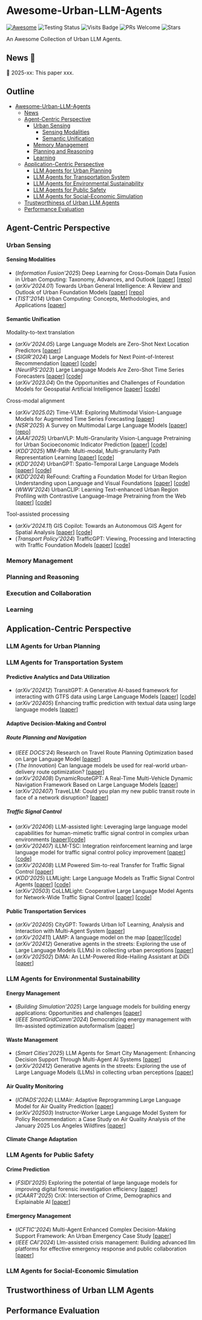 # Awesome-Urban-LLM-Agents

<p align="center">

[![Awesome](https://awesome.re/badge.svg)](https://awesome.re)
![Testing Status](https://img.shields.io/badge/license-MIT-blue)
![Visits Badge](https://badges.pufler.dev/visits/usail-hkust/Awesome-Urban-LLM-Agents)
![PRs Welcome](https://img.shields.io/badge/PRs-Welcome-green)
![Stars](https://img.shields.io/github/stars/usail-hkust/Awesome-Urban-LLM-Agents)

</p>

An Awesome Collection of Urban LLM Agents.

<a id="news"></a>
## News  🎉

🌟 2025-xx: This paper xxx.

## Outline
- [Awesome-Urban-LLM-Agents](#awesome-urban-llm-agents)
  - [News](#news)
  - [Agent-Centric Perspective](#agent-centric-perspective)
    - [Urban Sensing](#urban-sensing)
      - [Sensing Modalities](#sensing-modalities)
      - [Semantic Unification](#semantic-unification)
    - [Memory Management](#memory-management)
    - [Planning and Reasoning](#planning-and-reasoning)
    - [Learning](#learning)
  - [Application-Centric Perspective](#application-centric-perspective)
    - [LLM Agents for Urban Planning](#llm-agents-for-urban-planning)
    - [LLM Agents for Transportation System](#llm-agents-for-transportation-system)
    - [LLM Agents for Environmental Sustainability](#llm-agents-for-environmental-sustainability)
    - [LLM Agents for Public Safety](#llm-agents-for-public-safety)
    - [LLM Agents for Social-Economic Simulation](#llm-agents-for-social-economic-simulation)
  - [Trustworthiness of Urban LLM Agents](#trustworthiness-of-urban-llm-agents)
  - [Performance Evaluation](#performance-evaluation)

## Agent-Centric Perspective

### Urban Sensing

#### Sensing Modalities
- (*Information Fusion'2025*) Deep Learning for Cross-Domain Data Fusion in Urban Computing: Taxonomy, Advances, and Outlook [[paper](https://arxiv.org/abs/2402.19348)] [[repo](https://github.com/yoshall/Awesome-Multimodal-Urban-Computing)]
- (*arXiv'2024.01*) Towards Urban General Intelligence: A Review and Outlook of Urban Foundation Models [[paper](https://arxiv.org/abs/2402.01749)] [[repo](https://github.com/usail-hkust/Awesome-Urban-Foundation-Models)]
- (*TIST'2014*) Urban Computing: Concepts, Methodologies, and Applications [[paper](https://www.microsoft.com/en-us/research/wp-content/uploads/2016/02/UrbanComputing-zheng-tist2014.pdf)]

#### Semantic Unification
Modality-to-text translation
- (*arXiv'2024.05*) Large Language Models are Zero-Shot Next Location Predictors [[paper](https://arxiv.org/abs/2405.20962v3)]
- (*SIGIR'2024*) Large Language Models for Next Point-of-Interest Recommendation [[paper](https://arxiv.org/abs/2404.17591)] [[code](https://github.com/neolifer/LLM4POI)]
- (*NeurIPS'2023*) Large Language Models Are Zero-Shot Time Series Forecasters [[paper](https://proceedings.neurips.cc/paper_files/paper/2023/hash/3eb7ca52e8207697361b2c0fb3926511-Abstract-Conference.html)] [[code](https://github.com/ngruver/llmtime)]
- (*arXiv'2023.04*) On the Opportunities and Challenges of Foundation Models for Geospatial Artificial Intelligence [[paper](https://arxiv.org/abs/2304.06798)] [[code](https://github.com/neolifer/LLM4POI)]

Cross-modal alignment
- (*arXiv'2025.02*) Time-VLM: Exploring Multimodal Vision-Language Models for Augmented Time Series Forecasting [[paper](https://arxiv.org/abs/2502.04395)]
- (*NSR'2025*) A Survey on Multimodal Large Language Models [[paper](https://arxiv.org/abs/2306.13549)] [[repo](https://github.com/BradyFU/Awesome-Multimodal-Large-Language-Models)]
- (*AAAI'2025*) UrbanVLP: Multi-Granularity Vision-Language Pretraining for Urban Socioeconomic Indicator Prediction [[paper](https://arxiv.org/abs/2403.16831)] [[code](https://github.com/CityMind-Lab/UrbanVLP)]
- (*KDD'2025*) MM-Path: Multi-modal, Multi-granularity Path Representation Learning [[paper](https://arxiv.org/abs/2411.18428)] [[code](https://github.com/decisionintelligence/MM-Path)]
- (*KDD'2024*) UrbanGPT: Spatio-Temporal Large Language Models [[paper](https://arxiv.org/abs/2403.00813)] [[code](https://github.com/HKUDS/UrbanGPT)]
- (*KDD'2024*) ReFound: Crafting a Foundation Model for Urban Region Understanding upon Language and Visual Foundations [[paper](https://huangjizhou.github.io/papers/ReFound-KDD24.pdf)] [[code](https://github.com/PaddlePaddle/PaddleSpatial/tree/main/research/ReFound)]
- (*WWW'2024*) UrbanCLIP: Learning Text-enhanced Urban Region Profiling with Contrastive Language-Image Pretraining from the Web [[paper](https://arxiv.org/abs/2310.18340)] [[code](https://github.com/StupidBuluchacha/UrbanCLIP)]

Tool-assisted processing
- (*arXiv'2024.11*) GIS Copilot: Towards an Autonomous GIS Agent for Spatial Analysis [[paper](https://arxiv.org/abs/2411.03205)] [[code](https://github.com/Teakinboyewa/SpatialAnalysisAgent)]
- (*Transport Policy'2024*) TrafficGPT: Viewing, Processing and Interacting with Traffic Foundation Models [[paper](https://arxiv.org/abs/2309.06719)] [[code](https://github.com/lijlansg/TrafficGPT)]

### Memory Management

### Planning and Reasoning

### Execution and Collaboration

### Learning

## Application-Centric Perspective

### LLM Agents for Urban Planning

### LLM Agents for Transportation System

#### Predictive Analytics and Data Utilization
- (*arXiv'202412*) TransitGPT: A Generative AI-based framework for interacting with GTFS data using Large Language Models [[paper](https://arxiv.org/pdf/2412.06831)] [[code](https://github.com/UTEL-UIUC/TransitGPT)]
- (*arXiv'202405*) Enhancing traffic prediction with textual data using large language models [[paper](https://arxiv.org/pdf/2405.06719)]

#### Adaptive Decision-Making and Control

##### Route Planning and Navigation
- (*IEEE DOCS'24*) Research on Travel Route Planning Optimization based on Large Language Model [[paper](https://ieeexplore.ieee.org/stamp/stamp.jsp?tp=&arnumber=10704489)]
- (*The Innovation*) Can language models be used for real-world urban-delivery route optimization? [[paper](https://www.cell.com/the-innovation/pdfExtended/S2666-6758(23)00148-0)]
- (*arXiv'202408*) DynamicRouteGPT: A Real-Time Multi-Vehicle Dynamic Navigation Framework Based on Large Language Models [[paper](https://arxiv.org/pdf/2408.14185?)]
- (*arXiv'202407*) TraveLLM: Could you plan my new public transit route in face of a network disruption? [[paper](https://arxiv.org/pdf/2407.14926)]

##### Traffic Signal Control
- (*arXiv'202406*) LLM-assisted light: Leveraging large language model capabilities for human-mimetic traffic signal control in complex urban environments [[paper](https://arxiv.org/pdf/2403.08337)][[code](https://github.com/Traffic-Alpha/LLM-Assisted-Light)]
- (*arXiv'202407*) iLLM-TSC: Integration reinforcement learning and large language model for traffic signal control policy improvement [[paper]([https://arxiv.org/pdf/2312.16044](https://arxiv.org/pdf/2407.06025?))] [[code](https://github.com/Traffic-Alpha/iLLM-TSC)]
- (*arXiv'202408*) LLM Powered Sim-to-real Transfer for Traffic Signal Control [[paper](https://www.researchgate.net/profile/Longchao-Da/publication/373451211_LLM_Powered_Sim-to-real_Transfer_for_Traffic_Signal_Control/links/65461311b1398a779d5af74d/LLM-Powered-Sim-to-real-Transfer-for-Traffic-Signal-Control.pdf)]
- (*KDD'2025*) LLMLight: Large Language Models as Traffic Signal Control Agents [[paper](https://arxiv.org/pdf/2312.16044)] [[code](https://github.com/usail-hkust/LLMTSCS)]
- (*arXiv‘20503*) CoLLMLight: Cooperative Large Language Model Agents for Network-Wide Traffic Signal Control [[paper](https://arxiv.org/pdf/2503.11739)] [[code](https://github.com/usail-hkust/CoLLMLight)]

#### Public Transportation Services
- (*arXiv'202405*) CityGPT: Towards Urban IoT Learning, Analysis and Interaction with Multi-Agent System [[paper](https://arxiv.org/pdf/2405.14691)]
- (*arXiv'202411*) LAMP: A language model on the map [[paper](https://arxiv.org/pdf/2403.09059)][[code](https://github.com/PasqualeTurin/LAMP/)]
- (*arXiv'202412*) Generative agents in the streets: Exploring the use of Large Language Models (LLMs) in collecting urban perceptions [[paper](https://arxiv.org/pdf/2312.13126)]
- (*arXiv'202502*) DiMA: An LLM-Powered Ride-Hailing Assistant at DiDi [[paper](https://arxiv.org/abs/2503.04768)]



### LLM Agents for Environmental Sustainability
#### Energy Management
- (*Building Simulation'2025*) Large language models for building energy applications: Opportunities and challenges [[paper](https://link.springer.com/article/10.1007/s12273-025-1235-9)]
- (*IEEE SmartGridComm'2024*) Democratizing energy management with llm-assisted optimization autoformalism [[paper](https://ieeexplore.ieee.org/document/10738100)]

#### Waste Management
- (*Smart Cities'2025*) LLM Agents for Smart City Management: Enhancing Decision Support Through Multi-Agent AI Systems [[paper](https://www.mdpi.com/2624-6511/8/1/19)]
- (*arXiv'202412*) Generative agents in the streets: Exploring the use of Large Language Models (LLMs) in collecting urban perceptions [[paper](https://arxiv.org/pdf/2312.13126)]

#### Air Quality Monitoring
- (*ICPADS'2024*) LLMAir: Adaptive Reprogramming Large Language Model for Air Quality Prediction [[paper](https://ieeexplore.ieee.org/document/10763740)]
- (*arXiv'202503*) Instructor-Worker Large Language Model System for Policy Recommendation: a Case Study on Air Quality Analysis of the January 2025 Los Angeles Wildfires [[paper](https://arxiv.org/pdf/2503.00566)]

#### Climate Change Adaptation


### LLM Agents for Public Safety
#### Crime Prediction
- (*FSIDI'2025*) Exploring the potential of large language models for improving digital forensic investigation efficiency [[paper](https://arxiv.org/pdf/2402.19366)]
- (*ICAART'2025*) CriX: Intersection of Crime, Demographics and Explainable AI [[paper](https://www.scitepress.org/Papers/2025/133162/133162.pdf)]

#### Emergency Management
- (*ICFTIC'2024*) Multi-Agent Enhanced Complex Decision-Making Support Framework: An Urban Emergency Case Study [[paper](https://www.mdpi.com/2073-4441/12/4/1190)]
- (*IEEE CAI'2024*) Llm-assisted crisis management: Building advanced llm platforms for effective emergency response and public collaboration [[paper](https://arxiv.org/pdf/2402.10908)]


### LLM Agents for Social-Economic Simulation

## Trustworthiness of Urban LLM Agents

## Performance Evaluation
